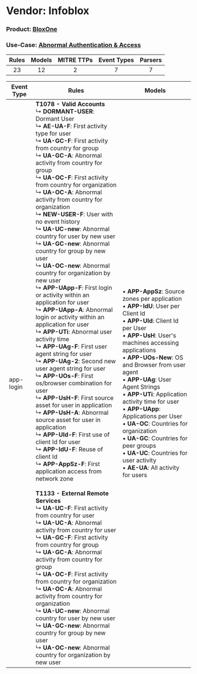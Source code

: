 Vendor: Infoblox
================
### Product: [BloxOne](../ds_infoblox_bloxone.md)
### Use-Case: [Abnormal Authentication & Access](../../../../UseCases/uc_abnormal_authentication_&_access.md)

| Rules | Models | MITRE TTPs | Event Types | Parsers |
|:-----:|:------:|:----------:|:-----------:|:-------:|
|  23   |   12   |     2      |      7      |    7    |

| Event Type | Rules                                                                                                                                                                                                                                                                                                                                                                                                                                                                                                                                                                                                                                                                                                                                                                                                                                                                                                                                                                                                                                                                                                                                                                                                                                                                                                                                                                                                                                                                                                                                                                                                                                                                                                                                                                                                                                                                                                                                                                                                                         | Models                                                                                                                                                                                                                                                                                                                                                                                                                                                                                                                                                                                           |
| ---------- | ----------------------------------------------------------------------------------------------------------------------------------------------------------------------------------------------------------------------------------------------------------------------------------------------------------------------------------------------------------------------------------------------------------------------------------------------------------------------------------------------------------------------------------------------------------------------------------------------------------------------------------------------------------------------------------------------------------------------------------------------------------------------------------------------------------------------------------------------------------------------------------------------------------------------------------------------------------------------------------------------------------------------------------------------------------------------------------------------------------------------------------------------------------------------------------------------------------------------------------------------------------------------------------------------------------------------------------------------------------------------------------------------------------------------------------------------------------------------------------------------------------------------------------------------------------------------------------------------------------------------------------------------------------------------------------------------------------------------------------------------------------------------------------------------------------------------------------------------------------------------------------------------------------------------------------------------------------------------------------------------------------------------------- | ------------------------------------------------------------------------------------------------------------------------------------------------------------------------------------------------------------------------------------------------------------------------------------------------------------------------------------------------------------------------------------------------------------------------------------------------------------------------------------------------------------------------------------------------------------------------------------------------ |
| app-login  | <b>T1078 - Valid Accounts</b><br> ↳ <b>DORMANT-USER</b>: Dormant User<br> ↳ <b>AE-UA-F</b>: First activity type for user<br> ↳ <b>UA-GC-F</b>: First activity from country for group<br> ↳ <b>UA-GC-A</b>: Abnormal activity from country for group<br> ↳ <b>UA-OC-F</b>: First activity from country for organization<br> ↳ <b>UA-OC-A</b>: Abnormal activity from country for organization<br> ↳ <b>NEW-USER-F</b>: User with no event history<br> ↳ <b>UA-UC-new</b>: Abnormal country for user by new user<br> ↳ <b>UA-GC-new</b>: Abnormal country for group by new user<br> ↳ <b>UA-OC-new</b>: Abnormal country for organization by new user<br> ↳ <b>APP-UApp-F</b>: First login or activity within an application for user<br> ↳ <b>APP-UApp-A</b>: Abnormal login or activity within an application for user<br> ↳ <b>APP-UTi</b>: Abnormal user activity time<br> ↳ <b>APP-UAg-F</b>: First user agent string for user<br> ↳ <b>APP-UAg-2</b>: Second new user agent string for user<br> ↳ <b>APP-UOs-F</b>: First os/browser combination for user<br> ↳ <b>APP-UsH-F</b>: First source asset for user in application<br> ↳ <b>APP-UsH-A</b>: Abnormal source asset for user in application<br> ↳ <b>APP-UId-F</b>: First use of client Id for user<br> ↳ <b>APP-IdU-F</b>: Reuse of client Id<br> ↳ <b>APP-AppSz-F</b>: First application access from network zone<br><br><b>T1133 - External Remote Services</b><br> ↳ <b>UA-UC-F</b>: First activity from country for user<br> ↳ <b>UA-UC-A</b>: Abnormal activity from country for user<br> ↳ <b>UA-GC-F</b>: First activity from country for group<br> ↳ <b>UA-GC-A</b>: Abnormal activity from country for group<br> ↳ <b>UA-OC-F</b>: First activity from country for organization<br> ↳ <b>UA-OC-A</b>: Abnormal activity from country for organization<br> ↳ <b>UA-UC-new</b>: Abnormal country for user by new user<br> ↳ <b>UA-GC-new</b>: Abnormal country for group by new user<br> ↳ <b>UA-OC-new</b>: Abnormal country for organization by new user |  • <b>APP-AppSz</b>: Source zones per application<br> • <b>APP-IdU</b>: User per Client Id<br> • <b>APP-UId</b>: Client Id per User<br> • <b>APP-UsH</b>: User's machines accessing applications<br> • <b>APP-UOs-New</b>: OS and Browser from user agent<br> • <b>APP-UAg</b>: User Agent Strings<br> • <b>APP-UTi</b>: Application activity time for user<br> • <b>APP-UApp</b>: Applications per User<br> • <b>UA-OC</b>: Countries for organization<br> • <b>UA-GC</b>: Countries for peer groups<br> • <b>UA-UC</b>: Countries for user activity<br> • <b>AE-UA</b>: All activity for users |